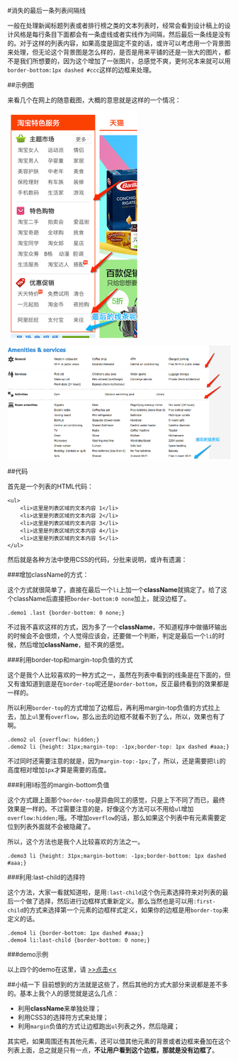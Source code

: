 #消失的最后一条列表间隔线

一般在处理新闻标题列表或者排行榜之类的文本列表时，经常会看到设计稿上的设计风格是每行条目下面都会有一条虚线或者实线作为间隔，然后最后一条线是没有的。对于这样的列表内容，如果高度是固定不变的话，或许可以考虑用一个背景图来处理，但无论这个背景图是怎么样的，是否是用来平铺的还是一张大的图片，都不是我们所想要的，因为这个增加了一张图片，总感觉不爽，更何况本来就可以用`border-bottom:1px dashed #ccc`这样的边框来处理。

##示例图

来看几个在网上的随意截图，大概的意思就是这样的一个情况：

![最后一条边框线不见的示例图](../img/text/hidden_list_last_border1.png)

![最后一条边框线不见的示例图](../img/text/hidden_list_last_border2.png)

##代码

首先是一个列表的HTML代码：

	<ul>
		<li>这里是列表区域的文本内容 1</li>
		<li>这里是列表区域的文本内容 2</li>
		<li>这里是列表区域的文本内容 3</li>
		<li>这里是列表区域的文本内容 4</li>
		<li>这里是列表区域的文本内容 5</li>
	</ul>

然后就是各种方法中使用CSS的代码，分批来说明，或许有遗漏：

###增加className的方式：

这个方式就很简单了，直接在最后一个`li`上加一个**className**就搞定了。给了这个className后直接把`border-bottom:0 none`加上，就没边框了。

	.demo1 .last {border-bottom: 0 none;}

不过我不喜欢这样的方式，因为多了一个**className**，不知道程序中做循环输出的时候会不会很烦，个人觉得应该会，还要做一个判断，判定是最后一个`li`的时候，然后增加**className**，挺不爽的感觉。

###利用border-top和margin-top负值的方式

这个是我个人比较喜欢的一种方式之一，虽然在列表中看到的线条是在下面的，但又有谁知道到底是在`border-top`呢还是`border-bottom`，反正最终看到的效果都是一样的。

所以利用`border-top`的方式增加了边框后，再利用margin-top负值的方式拉上去，加上`ul`里有`overflow`，那么出去的边框不就看不到了么，所以，效果也有了啊。

	.demo2 ul {overflow: hidden;}
	.demo2 li {height: 31px;margin-top: -1px;border-top: 1px dashed #aaa;}
	
不过同时还需要注意的就是，因为`margin-top:-1px;`了，所以，还是需要把`li`的高度相对增加`1px`才算是需要的高度。

###利用li标签的margin-bottom负值

这个方式跟上面那个`border-top`是异曲同工的感觉，只是上下不同了而已，最终效果是一样的。不过需要注意的是，好像这个方法可以不用给`ul`增加`overflow:hidden;`哦。不增加`overflow`的话，那么如果这个列表中有元素需要定位到列表外面就不会被隐藏了。

所以，这个方法也是我个人比较喜欢的方法之一。

	.demo3 li {height: 31px;margin-bottom: -1px;border-bottom: 1px dashed #aaa;}
	
###利用:last-child的选择符

这个方法，大家一看就知道啦，是用`:last-child`这个伪元素选择符来对列表的最后一个做了选择，然后进行边框样式重新定义。那么当然也是可以用`:first-child`的方式来选择第一个元素的边框样式定义，如果你的边框是用`border-top`来定义的话。

	.demo4 li {border-bottom: 1px dashed #aaa;}
	.demo4 li:last-child {border-bottom: 0 none;}
	
###demo示例

以上四个的demo在这里，请 [>>点击<<](../demo/text/hidden_list_last_border.html)

##小结一下
目前想到的方法就是这些了，然后其他的方式大部分来说都是差不多的。基本上我个人的感觉就是这么几点：

* 利用**className**来单独处理；
* 利用CSS3的选择符方式来处理；
* 利用`margin`负值的方式让边框跑出`ul`列表之外，然后隐藏；

其实吧，如果周围还有其他元素，还可以借其他元素的背景或者边框来叠加在这个列表上面，总之就是只有一点，**不让用户看到这个边框，那就是没有边框了**。

